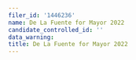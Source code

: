 ```yaml
---
filer_id: '1446236'
name: De La Fuente for Mayor 2022
candidate_controlled_id: ''
data_warning: 
title: De La Fuente for Mayor 2022
---
```


